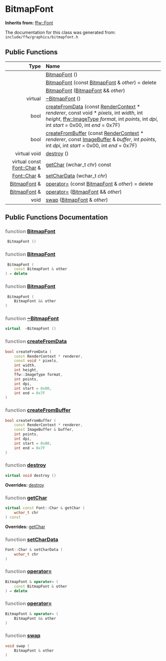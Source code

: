 BitmapFont
===================================


**Inherits from:** [ffw::Font](ffw_Font.html)

The documentation for this class was generated from: `include/ffw/graphics/bitmapfont.h`



## Public Functions

| Type | Name |
| -------: | :------- |
|   | [BitmapFont](#546cd6a8) ()  |
|   | [BitmapFont](#7530436b) (const [BitmapFont](ffw_BitmapFont.html) & _other_) = delete  |
|   | [BitmapFont](#adf8c444) ([BitmapFont](ffw_BitmapFont.html) && _other_)  |
|  virtual  | [~BitmapFont](#0ee20c93) ()  |
|  bool | [createFromData](#ba7618f3) (const [RenderContext](ffw_RenderContext.html) * _renderer_, const void * _pixels_, int _width_, int _height_, [ffw::ImageType](ffw.html#fa711f90) _format_, int _points_, int _dpi_, int _start_ = 0x00, int _end_ = 0x7F)  |
|  bool | [createFromBuffer](#e262df3e) (const [RenderContext](ffw_RenderContext.html) * _renderer_, const [ImageBuffer](ffw_ImageBuffer.html) & _buffer_, int _points_, int _dpi_, int _start_ = 0x00, int _end_ = 0x7F)  |
|  virtual void | [destroy](#26f48bba) ()  |
|  virtual const [Font::Char](ffw_Font_Char.html) & | [getChar](#ba912469) (wchar_t _chr_) const  |
|  [Font::Char](ffw_Font_Char.html) & | [setCharData](#f39e79f6) (wchar_t _chr_)  |
|  [BitmapFont](ffw_BitmapFont.html) & | [operator=](#19702695) (const [BitmapFont](ffw_BitmapFont.html) & _other_) = delete  |
|  [BitmapFont](ffw_BitmapFont.html) & | [operator=](#5aed97c9) ([BitmapFont](ffw_BitmapFont.html) && _other_)  |
|  void | [swap](#8a5925cd) ([BitmapFont](ffw_BitmapFont.html) & _other_)  |


## Public Functions Documentation

### <span style="opacity:0.5;">function</span> <a id="546cd6a8" href="#546cd6a8">BitmapFont</a>

```cpp
 BitmapFont () 
```



### <span style="opacity:0.5;">function</span> <a id="7530436b" href="#7530436b">BitmapFont</a>

```cpp
 BitmapFont (
    const BitmapFont & other
) = delete 
```



### <span style="opacity:0.5;">function</span> <a id="adf8c444" href="#adf8c444">BitmapFont</a>

```cpp
 BitmapFont (
    BitmapFont && other
) 
```



### <span style="opacity:0.5;">function</span> <a id="0ee20c93" href="#0ee20c93">~BitmapFont</a>

```cpp
virtual  ~BitmapFont () 
```



### <span style="opacity:0.5;">function</span> <a id="ba7618f3" href="#ba7618f3">createFromData</a>

```cpp
bool createFromData (
    const RenderContext * renderer,
    const void * pixels,
    int width,
    int height,
    ffw::ImageType format,
    int points,
    int dpi,
    int start = 0x00,
    int end = 0x7F
) 
```



### <span style="opacity:0.5;">function</span> <a id="e262df3e" href="#e262df3e">createFromBuffer</a>

```cpp
bool createFromBuffer (
    const RenderContext * renderer,
    const ImageBuffer & buffer,
    int points,
    int dpi,
    int start = 0x00,
    int end = 0x7F
) 
```



### <span style="opacity:0.5;">function</span> <a id="26f48bba" href="#26f48bba">destroy</a>

```cpp
virtual void destroy () 
```



**Overrides:** [destroy](/doc/ffw_Font.md#ad63e5d2)

### <span style="opacity:0.5;">function</span> <a id="ba912469" href="#ba912469">getChar</a>

```cpp
virtual const Font::Char & getChar (
    wchar_t chr
) const 
```



**Overrides:** [getChar](/doc/ffw_Font.md#d843f542)

### <span style="opacity:0.5;">function</span> <a id="f39e79f6" href="#f39e79f6">setCharData</a>

```cpp
Font::Char & setCharData (
    wchar_t chr
) 
```



### <span style="opacity:0.5;">function</span> <a id="19702695" href="#19702695">operator=</a>

```cpp
BitmapFont & operator= (
    const BitmapFont & other
) = delete 
```



### <span style="opacity:0.5;">function</span> <a id="5aed97c9" href="#5aed97c9">operator=</a>

```cpp
BitmapFont & operator= (
    BitmapFont && other
) 
```



### <span style="opacity:0.5;">function</span> <a id="8a5925cd" href="#8a5925cd">swap</a>

```cpp
void swap (
    BitmapFont & other
) 
```





